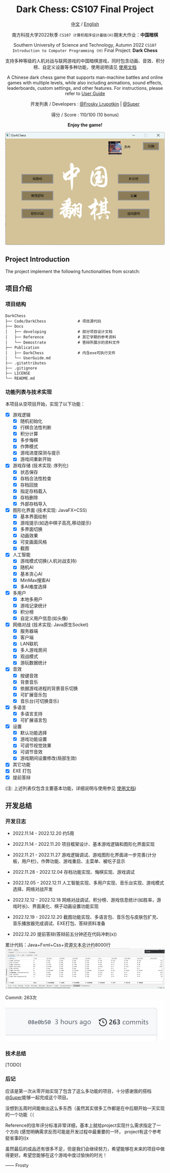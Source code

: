 

<div align=center>

# Dark Chess: CS107 Final Project

[中文](#项目介绍) /
[English](#project-introduction)

南方科技大学2022秋季 `CS107 计算机程序设计基础(H)`期末大作业：**中国暗棋**

Southern University of Science and Technology, Autumn 2022
`CS107 Introduction to Computer Programming (H)` Final Project: **Dark Chess**

支持多种等级的人机对战与联网游戏的中国暗棋游戏，同时包含动画、音效、积分榜、自定义设置等多种功能，使用说明请见 [使用文档](Publication/UserGuide.md)

A Chinese dark chess game that supports man-machine battles and online games with multiple levels,
while also including animations, sound effects, leaderboards, custom settings, and other features.
For instructions, please refer to [User Guide](Publication/UserGuide.md)

开发列表 / Developers :  [@Frosky Lrupotkin](https://github.com/FrostyHec) | [@Super](https://github.com/redhecker)

得分 / Score : 110/100 (10 bonus)

**Enjoy the game!**

![img.png](Publication%2FPic%2Fimg.png)

</div>

## Project Introduction

The project implement the following functionalities from scratch:


## 项目介绍

### 项目结构
```
DarkChess
├── Code/DarkChess              # 项目源代码
├── Docs             
│   ├── developing              # 部分项目设计文档
│   ├── Reference               # 其它学期的参考资料
│   └── Demostrate              # 答辩所展示的资料文件
├── Publication  
│   ├── DarkChess               # 内含exe可执行文件               
│   └── UserGuide.md            
├── .gitattributes
├── .gitignore
├── LICENSE
└── README.md
```
### 功能列表与技术实现

本项目从空项目开始，实现了以下功能：

- [x] 游戏逻辑
    - [x] 随机初始化
    - [x] 行棋合法性判断
    - [x] 积分计算
    - [x] 多步悔棋
    - [x] 作弊模式
    - [x] 游戏进度探测与提示
    - [x] 游戏间重新开始
- [x] 游戏存储 (技术实现: 序列化)
    - [x] 状态保存
    - [x] 存档合法性检查
    - [x] 存档回放
    - [x] 指定存档载入
    - [x] 存档删除
    - [x] 外部存档导入
- [x] 图形化界面 (技术实现: JavaFX+CSS)
    - [x] 基本界面绘制
    - [x] 游戏提示(如选中棋子高亮,移动提示)
    - [x] 多界面切换
    - [x] 动画效果
    - [x] 可变画面风格
    - [x] 截图
- [x] 人工智能
    - [x] 游戏模式切换(人机对战支持)
    - [x] 随机AI
    - [x] 基本贪心AI
    - [x] MinMax搜索AI
    - [x] 多AI难度选择
- [x] 多用户 
    - [x] 本地多用户
    - [x] 游戏记录统计
    - [x] 积分榜
    - [x] 自定义用户信息(如头像)
- [x] 网络对战 (技术实现: Java原生Socket)
    - [x] 服务器端
    - [x] 客户端
    - [x] LAN联机
    - [x] 多人游戏房间
    - [x] 观战模式
    - [x] 游玩数据统计
- [x] 音效
    - [x] 按键音效
    - [x] 背景音乐
    - [x] 依据游戏进程的背景音乐切换
    - [x] 可扩展音乐包
    - [x] 音乐台(可切换音乐)
- [x] 多语言
    - [x] 多语言支持
    - [x] 可扩展语言包
- [x] 设置
    - [x] 默认功能选择
    - [x] 游戏功能设置
    - [x] 可调节视觉效果
    - [x] 可调节音效
    - [x] 游戏期间设置修改(局部生效)
- [x] 其它功能
- [x] EXE 打包
- [x] 提前答辩

(注:  上述列表仅包含主要基本功能，详细说明与使用参见 [使用文档](Publication/UserGuide.md))

## 开发总结

### 开发日志

- 2022.11.14 - 2022.12.20 约5周

- 2022.11.14 - 2022.11.20 项目框架设计、基本游戏逻辑和图形化界面实现
- 2022.11.21 - 2022.11.27 游戏逻辑调试、游戏图形化界面进一步完善(计分板，用户栏)，作弊功能、游戏重启、主菜单、被吃子显示
- 2022.11.28 - 2022.12.04 存档功能实现、悔棋实现、游戏调试
- 2022.12.05 - 2022.12.11 人工智能实现、多用户实现、音乐台实现、游戏模式选择、网络对战开发
- 2022.12.12 - 2022.12.18 网络对战调试、积分榜、游戏信息统计(如胜率，游戏时长)、界面美化、棋子动画设置功能实现
- 2022.12.19 - 2022.12.20 截图功能实现、多语言包、音乐包与皮肤包扩充、音乐播放器完成调试、EXE打包、答辩资料准备
- 2022.12.20 提前答辩(答辩前五分钟还在代码冲刺(x))

累计代码：Java+Fxml+Css+资源文本总计约8000行
![Java+Fxml+Css approach to 9300lines.png](Docs%2Fdeveloping%2FJava%2BFxml%2BCss%20approach%20to%209300lines.png)

Commit: 263次
![263 commits.png](Docs%2Fdeveloping%2F263%20commits.png)

### 技术总结

[TODO]

### 后记

应该是第一次从零开始实现了包含了这么多功能的项目，十分感谢我的搭档[@Super](https://github.com/redhecker)能够一起完成这个项目。

没想到五周时间能做出这么多东西（虽然其实很多工作都是在中后期开始一天实现的一个功能（（

Reference的往年评分标准非常详细，基本上就给project实现什么需求指定了一个方向 (感觉明确需求反而可能是开发过程中最重要的一环，
project有这个参考挺省事的((x

虽然最后的成品还有很多不足，但是我们会继续努力，希望能够在未来的项目中做得更好。希望您能够在这个游戏中度过愉快的时光！

—— Frosty


